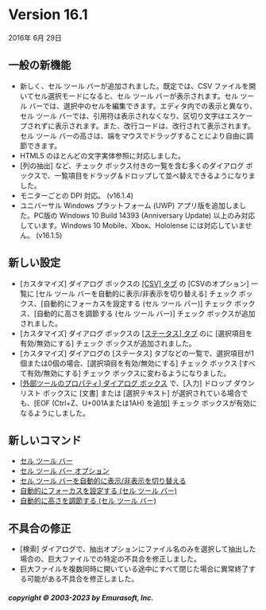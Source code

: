 # Version 16.1

2016年 6月 29日

## 一般の新機能

- 新しく、セル ツール バーが追加されました。既定では、CSV ファイルを開いてセル選択モードになると、セル ツール バーが表示されます。セル ツール バーでは、選択中のセルを編集できます。エディタ内での表示と異なり、セル ツール バーでは、引用符は表示されなくなり、区切り文字はエスケープされずに表示されます。また、改行コードは、改行されて表示されます。セル ツール バーの高さは、端をマウスでドラッグすることにより自由に調節できます。
- HTML5 のほとんどの文字実体参照に対応しました。
- \[列の抽出\] など、チェック ボックス付きの一覧を含む多くのダイアログ ボックスで、一覧項目をドラッグ＆ドロップして並べ替えできるようになりました。
- モニターごとの DPI 対応。 (v16.1.4)
- ユニバーサル Windows プラットフォーム (UWP) アプリ版を追加しました。PC版の Windows 10 Build 14393 (Anniversary Update) 以上のみ対応しています。Windows 10 Mobile、Xbox、Hololense には対応していません。 (v16.1.5)

## 新しい設定

- \[カスタマイズ\] ダイアログ ボックスの [\[CSV\] タブ](../dlg/customize/csv/index) の \[CSVのオプション\] 一覧に \[セル ツール バーを自動的に表示/非表示を切り替える\] チェック ボックス、\[自動的にフォーカスを設定する (セル ツール バー)\] チェック ボックス、\[自動的に高さを調節する (セル ツール バー)\] チェック ボックスが追加されました。
- \[カスタマイズ\] ダイアログ ボックスの [\[ステータス\] タブ](../dlg/customize/status/index) のに \[選択項目を有効/無効にする\] チェック ボックスが追加されました。
- \[カスタマイズ\] ダイアログの \[ステータス\] タブなどの一覧で、選択項目が1個または0個の場合、\[選択項目を有効/無効にする\] チェック ボックス \[すべて有効/無効にする\] チェック ボックスに変わるようになりました。
- [\[外部ツールのプロパティ\] ダイアログ ボックス](../dlg/tools/properties/index) で、\[入力\] ドロップ ダウン リスト ボックスに \[文書\] または \[選択テキスト\] が選択されている場合でも、\[EOF (Ctrl+Z、U+001Aまたは1AH) を追加\] チェック ボックスが有効になるようにしました。

## 新しいコマンド

- [セル ツール バー](../cmd/view/show_cell_bar)
- [セル ツール バー オプション](../cmd/view/cell_bar_options)
- [セル ツール バーを自動的に表示/非表示を切り替える](../cmd/view/auto_show_hide_cell_bar)
- [自動的にフォーカスを設定する (セル ツール バー)](../cmd/view/auto_set_focus)
- [自動的に高さを調節する (セル ツール バー)](../cmd/view/auto_adjust_height)

## 不具合の修正

- \[検索\] ダイアログで、抽出オプションにファイル名のみを選択して抽出した場合の、巨大ファイルでの特定の不具合を修正しました。
- 巨大ファイルを複数同時に開いている途中にすべて閉じた場合に異常終了する可能がある不具合を修正しました。

##### copyright © 2003-2023 by Emurasoft, Inc.
